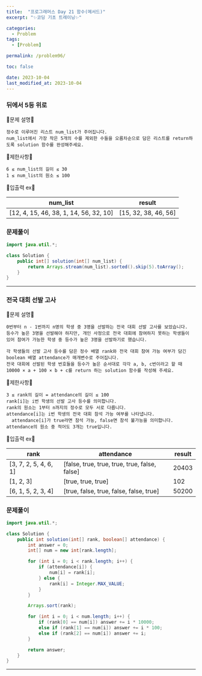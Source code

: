 ```yaml
---
title:  "프로그래머스 Day 21 함수(메서드)"
excerpt: "✨코딩 기초 트레이닝✨"

categories:
  - Problem
tags:
  - [Problem]

permalink: /problem96/

toc: false

date: 2023-10-04
last_modified_at: 2023-10-04
---
```


### 뒤에서 5등 위로

💫문제 설명💫

```
정수로 이루어진 리스트 num_list가 주어집니다.
num_list에서 가장 작은 5개의 수를 제외한 수들을 오름차순으로 담은 리스트를 return하도록 solution 함수를 완성해주세요.
```

💫제한사항💫

```
6 ≤ num_list의 길이 ≤ 30
1 ≤ num_list의 원소 ≤ 100
```

💫입출력 ex💫

|num_list|result|
|---|---|
|[12, 4, 15, 46, 38, 1, 14, 56, 32, 10]|[15, 32, 38, 46, 56]|

### 문제풀이

```java
import java.util.*;

class Solution {
    public int[] solution(int[] num_list) {
        return Arrays.stream(num_list).sorted().skip(5).toArray();
    }
}
```

<hr>

### 전국 대회 선발 고사

💫문제 설명💫

```
0번부터 n - 1번까지 n명의 학생 중 3명을 선발하는 전국 대회 선발 고사를 보았습니다.
등수가 높은 3명을 선발해야 하지만, 개인 사정으로 전국 대회에 참여하지 못하는 학생들이 있어 참여가 가능한 학생 중 등수가 높은 3명을 선발하기로 했습니다.

각 학생들의 선발 고사 등수를 담은 정수 배열 rank와 전국 대회 참여 가능 여부가 담긴 boolean 배열 attendance가 매개변수로 주어집니다.
전국 대회에 선발된 학생 번호들을 등수가 높은 순서대로 각각 a, b, c번이라고 할 때 10000 × a + 100 × b + c를 return 하는 solution 함수를 작성해 주세요.
```

💫제한사항💫

```
3 ≤ rank의 길이 = attendance의 길이 ≤ 100
rank[i]는 i번 학생의 선발 고사 등수를 의미합니다.
rank의 원소는 1부터 n까지의 정수로 모두 서로 다릅니다.
attendance[i]는 i번 학생의 전국 대회 참석 가능 여부를 나타냅니다.
  attendance[i]가 true라면 참석 가능, false면 참석 불가능을 의미합니다.
attendance의 원소 중 적어도 3개는 true입니다.
```

💫입출력 ex💫

|rank|attendance|result|
|---|---|---|
|[3, 7, 2, 5, 4, 6, 1]|[false, true, true, true, true, false, false]|20403|
|[1, 2, 3]|[true, true, true]|102|
|[6, 1, 5, 2, 3, 4]|[true, false, true, false, false, true]|50200|

### 문제풀이

```java
import java.util.*;

class Solution {
    public int solution(int[] rank, boolean[] attendance) {
        int answer = 0;
        int[] num = new int[rank.length];

        for (int i = 0; i < rank.length; i++) {
            if (attendance[i]) {
                num[i] = rank[i];
            } else {
                rank[i] = Integer.MAX_VALUE;
            }
        }

        Arrays.sort(rank);

        for (int i = 0; i < num.length; i++) {
            if (rank[0] == num[i]) answer += i * 10000;
            else if (rank[1] == num[i]) answer += i * 100;
            else if (rank[2] == num[i]) answer += i;
        }

        return answer;
    }
}
```

<hr>



